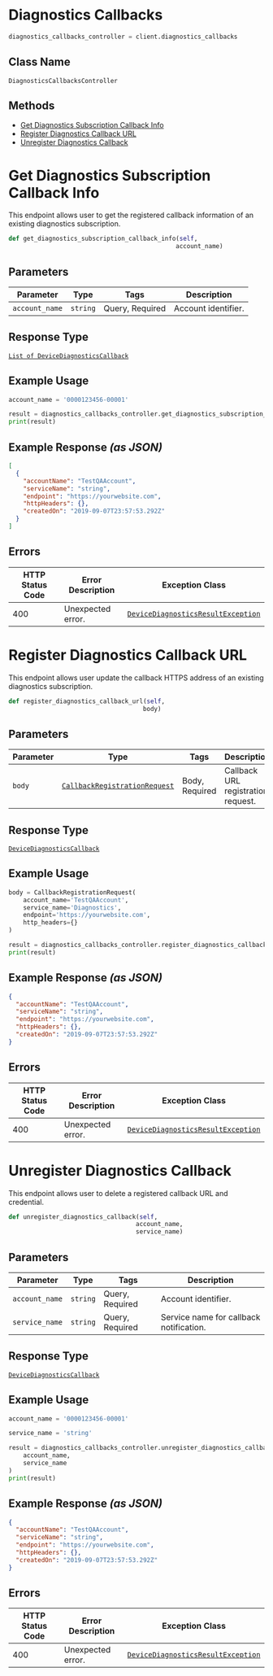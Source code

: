 # Diagnostics Callbacks

```python
diagnostics_callbacks_controller = client.diagnostics_callbacks
```

## Class Name

`DiagnosticsCallbacksController`

## Methods

* [Get Diagnostics Subscription Callback Info](../../doc/controllers/diagnostics-callbacks.md#get-diagnostics-subscription-callback-info)
* [Register Diagnostics Callback URL](../../doc/controllers/diagnostics-callbacks.md#register-diagnostics-callback-url)
* [Unregister Diagnostics Callback](../../doc/controllers/diagnostics-callbacks.md#unregister-diagnostics-callback)


# Get Diagnostics Subscription Callback Info

This endpoint allows user to get the registered callback information of an existing diagnostics subscription.

```python
def get_diagnostics_subscription_callback_info(self,
                                              account_name)
```

## Parameters

| Parameter | Type | Tags | Description |
|  --- | --- | --- | --- |
| `account_name` | `string` | Query, Required | Account identifier. |

## Response Type

[`List of DeviceDiagnosticsCallback`](../../doc/models/device-diagnostics-callback.md)

## Example Usage

```python
account_name = '0000123456-00001'

result = diagnostics_callbacks_controller.get_diagnostics_subscription_callback_info(account_name)
print(result)
```

## Example Response *(as JSON)*

```json
[
  {
    "accountName": "TestQAAccount",
    "serviceName": "string",
    "endpoint": "https://yourwebsite.com",
    "httpHeaders": {},
    "createdOn": "2019-09-07T23:57:53.292Z"
  }
]
```

## Errors

| HTTP Status Code | Error Description | Exception Class |
|  --- | --- | --- |
| 400 | Unexpected error. | [`DeviceDiagnosticsResultException`](../../doc/models/device-diagnostics-result-exception.md) |


# Register Diagnostics Callback URL

This endpoint allows user update the callback HTTPS address of an existing diagnostics subscription.

```python
def register_diagnostics_callback_url(self,
                                     body)
```

## Parameters

| Parameter | Type | Tags | Description |
|  --- | --- | --- | --- |
| `body` | [`CallbackRegistrationRequest`](../../doc/models/callback-registration-request.md) | Body, Required | Callback URL registration request. |

## Response Type

[`DeviceDiagnosticsCallback`](../../doc/models/device-diagnostics-callback.md)

## Example Usage

```python
body = CallbackRegistrationRequest(
    account_name='TestQAAccount',
    service_name='Diagnostics',
    endpoint='https://yourwebsite.com',
    http_headers={}
)

result = diagnostics_callbacks_controller.register_diagnostics_callback_url(body)
print(result)
```

## Example Response *(as JSON)*

```json
{
  "accountName": "TestQAAccount",
  "serviceName": "string",
  "endpoint": "https://yourwebsite.com",
  "httpHeaders": {},
  "createdOn": "2019-09-07T23:57:53.292Z"
}
```

## Errors

| HTTP Status Code | Error Description | Exception Class |
|  --- | --- | --- |
| 400 | Unexpected error. | [`DeviceDiagnosticsResultException`](../../doc/models/device-diagnostics-result-exception.md) |


# Unregister Diagnostics Callback

This endpoint allows user to delete a registered callback URL and credential.

```python
def unregister_diagnostics_callback(self,
                                   account_name,
                                   service_name)
```

## Parameters

| Parameter | Type | Tags | Description |
|  --- | --- | --- | --- |
| `account_name` | `string` | Query, Required | Account identifier. |
| `service_name` | `string` | Query, Required | Service name for callback notification. |

## Response Type

[`DeviceDiagnosticsCallback`](../../doc/models/device-diagnostics-callback.md)

## Example Usage

```python
account_name = '0000123456-00001'

service_name = 'string'

result = diagnostics_callbacks_controller.unregister_diagnostics_callback(
    account_name,
    service_name
)
print(result)
```

## Example Response *(as JSON)*

```json
{
  "accountName": "TestQAAccount",
  "serviceName": "string",
  "endpoint": "https://yourwebsite.com",
  "httpHeaders": {},
  "createdOn": "2019-09-07T23:57:53.292Z"
}
```

## Errors

| HTTP Status Code | Error Description | Exception Class |
|  --- | --- | --- |
| 400 | Unexpected error. | [`DeviceDiagnosticsResultException`](../../doc/models/device-diagnostics-result-exception.md) |

